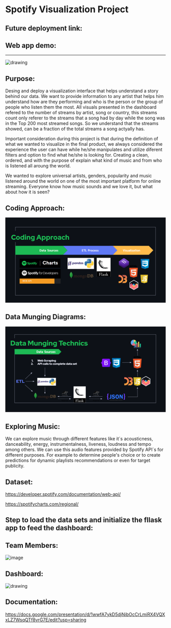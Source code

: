 # Spotify Visualization Project 

## Future deployment link:

## Web app demo:

<!-- <img src="https://github.com/leoipn/Project_2/blob/main/1.png" alt="drawing" width="800"/> -->

<!-- <img src="https://github.com/leoipn/Project_2/blob/main/2.png" alt="drawing" width="800"/> -->


<hr>

<img src="https://www.zdnet.com/a/hub/i/2021/02/02/f5d66b1e-6228-4373-a347-a327de7ab4a3/spotify-korea.jpg" alt="drawing" width="800"/>

## Purpose:

Desing and deploy a visualization interface that helps understand a story behind our data. We want to provide information to any artist that helps him understand how are they performing and who is the person or the group of people who listen them the most. All visuals presented in the dashboard refered to the number of streams by artist, song or country, this streams count only referer to the streams that a song had by day while the song was in the Top 200 most streamed songs. So we understand that the streams showed, can be a fraction of the total streams a song actyally has. 

Important consideration during this project is that during the definition of what we wanted to visualize in the final product, we always considered the experience the user can have while he/she manipulates and utilize diferent filters and option to find what he/she is looking for. Creating a clean, ordered, and with the purpose of explain what kind of music and from who is listened all aroung the world.

We wanted to explore universal artists, genders, popularity and music listened around the world on one of the most important platform for online streaming.
Everyone know how music sounds and we love it, but what about how it is seen?

## Coding Approach:

![image](https://github.com/leoipn/Project_2/blob/main/Coding%20Approach.png)

## Data Munging Diagrams:

![image](https://github.com/leoipn/Project_2/blob/main/Data%20Munging.png)

## Exploring Music:

We can explore music through different features like it´s acousticness, danceability, energy, instrumentalness, liveness, loudness and tempo among others.
We can use this audio features provided by Spotify API´s for different purposes. For example to determine people's choice or to create predictions for dynamic playlists recommendations or even for target publicity.

## Dataset: ##

https://developer.spotify.com/documentation/web-api/

https://spotifycharts.com/regional/


## Step to load the data sets and initialize the fllask app to feed the dashboard: ##

## Team Members:

![image](https://user-images.githubusercontent.com/80076539/126912369-5e3eeaf4-39cf-43d3-9da7-d857d2583aa5.png)


## Dashboard: ##

<img src="https://user-images.githubusercontent.com/80076539/125554739-12c4f6e7-6214-4695-99d0-fea13844cb04.png" alt="drawing" width="800"/>

## Documentation: ##

https://docs.google.com/presentation/d/1wwfA7ykD5djNibOcCrLmiRX4VQXxLZ7WsqQTf8vrG7E/edit?usp=sharing
